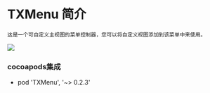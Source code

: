 # TXMenu 简介
    这是一个可自定义主视图的菜单控制器，您可以将自定义视图添加到该菜单中来使用。
![](https://github.com/xtzPioneer/TXMenu/raw/master/自定义菜单.gif)
### cocoapods集成
* pod 'TXMenu', '~> 0.2.3'

